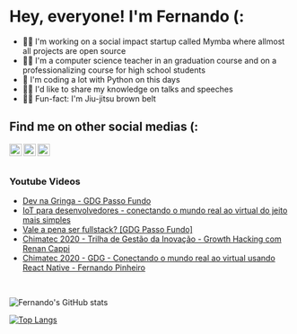 # Hey, everyone! I'm Fernando (:

- :man_technologist: I'm working on a social impact startup called Mymba where allmost all projects are open source
- :man_teacher: I'm a computer science teacher in an graduation course and on a professionalizing course for high school students
- :snake: I'm coding a lot with Python on this days
- :singer: I'd like to share my knowledge on talks and speeches
- :men_wrestling: Fun-fact: I'm Jiu-jitsu brown belt 

## Find me on other social medias (:
[<img align="left" alt="LinkedIn/feerposser" width="22px" src="https://cdn.jsdelivr.net/npm/simple-icons@v3/icons/linkedin.svg" />][linkedin]
[<img align="left" alt="Fernando Pinheiro | YouTube" width="22px" src="https://cdn.jsdelivr.net/npm/simple-icons@v3/icons/youtube.svg" />][youtube]
[<img align="left" alt="@feerposser | Instagram" width="22px" src="https://cdn.jsdelivr.net/npm/simple-icons@v3/icons/instagram.svg" />][instagram]

<br><br>

### Youtube Videos
<!-- YOUTUBE:START -->
- [Dev na Gringa - GDG Passo Fundo](https://www.youtube.com/watch?v=YuzVKGxllQo)
- [IoT para desenvolvedores - conectando o mundo real ao virtual do jeito mais simples](https://www.youtube.com/watch?v=xWn72WdBXYk)
- [Vale a pena ser fullstack? [GDG Passo Fundo]](https://www.youtube.com/watch?v=RMxfkmZhNow)
- [Chimatec 2020 - Trilha de Gestão da Inovação - Growth Hacking com Renan Cappi](https://www.youtube.com/watch?v=6y8uTjOn-Hg)
- [Chimatec 2020 - GDG - Conectando o mundo real ao virtual usando React Native - Fernando Pinheiro](https://www.youtube.com/watch?v=xsUiKAJnTIU)
<!-- YOUTUBE:END -->

<br>

![Fernando's GitHub stats](https://github-readme-stats.vercel.app/api?username=feerposser&count_private=true)


[![Top Langs](https://github-readme-stats.vercel.app/api/top-langs/?username=feerposser&langs_count=7&layout=compact)](https://github.com/anuraghazra/github-readme-stats)


[linkedin]: https://www.linkedin.com/in/feerposser/
[youtube]: https://www.youtube.com/channel/UCg_CldUQX4zWq4k0hiu5fcg
[instagram]: http://instagram.com/feerposser